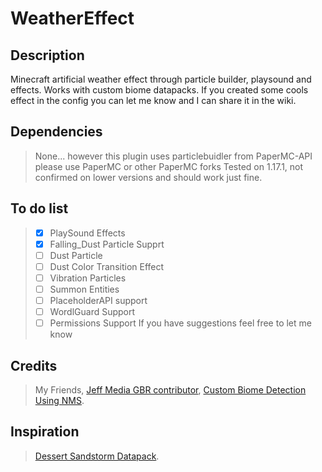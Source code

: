 # WeatherEffect

## Description

Minecraft artificial weather effect through particle builder, playsound and effects. Works with custom biome datapacks. If you created some cools effect in the config you can let me know and I can share it in the wiki.

## Dependencies

> None... however this plugin uses particlebuidler from PaperMC-API please use PaperMC or other PaperMC forks
> Tested on 1.17.1, not confirmed on lower versions and should work just fine.

## To do list

> * [x] PlaySound Effects
> * [x] Falling_Dust Particle Supprt
> * [ ] Dust Particle
> * [ ] Dust Color Transition Effect
> * [ ] Vibration Particles 
> * [ ] Summon Entities
> * [ ] PlaceholderAPI support
> * [ ] WordlGuard Support
> * [ ] Permissions Support
> If you have suggestions feel free to let me know

## Credits

> My Friends, [Jeff Media GBR contributor](https://github.com/mfnalex), [Custom Biome Detection Using NMS](https://www.spigotmc.org/threads/1-17-getting-custom-biomes-and-dimensions-by-namespace.513957/).

## Inspiration

> [Dessert Sandstorm Datapack](https://www.planetminecraft.com/data-pack/desert-sandstorms/).
